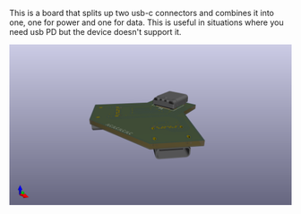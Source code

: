 This is a board that splits up two usb-c connectors and combines it into one, one for power and one for data. This is useful in situations where you need usb PD but the device doesn't support it.

![PCB - Rendered](./Assets/PCB_Rendered.png)
